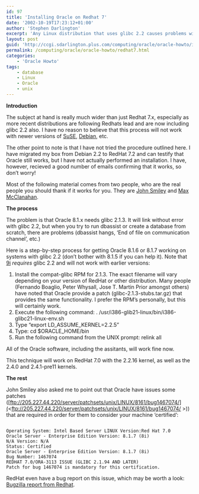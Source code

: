 ```yaml
---
id: 97
title: 'Installing Oracle on Redhat 7'
date: '2002-10-19T17:23:12+01:00'
author: 'Stephen Darlington'
excerpt: 'Any Linux distribution that uses glibc 2.2 causes problems with the 8i releases of Oracle. What can you do to make it work? '
layout: post
guid: 'http://ccgi.sdarlington.plus.com/computing/oracle/oracle-howto/installing-oracle-on-redhat-7.html'
permalink: /computing/oracle/oracle-howto/redhat7.html
categories:
    - 'Oracle Howto'
tags:
    - database
    - Linux
    - Oracle
    - unix
---
```


**Introduction**

The subject at hand is really much wider than just Redhat 7.x, especially as more recent distributions are following Redhats lead and are now including glibc 2.2 also. I have no reason to believe that this process will not work with newer versions of [SuSE](http://www.suse.com), [Debian](http://www.debian.org), etc.

The other point to note is that I have not tried the procedure outlined here. I have migrated my box from Debian 2.2 to RedHat 7.2 and can testify that Oracle still works, but I have not actually performed an installation. I have, however, recieved a good number of emails confirming that it works, so don’t worry!

Most of the following material comes from two people, who are the real people you should thank if it works for you. They are [John Smiley](mailto:smiley@lucent.com) and [Max McClanahan](mailto:maxmc@acm.org).

**The process**

The problem is that Oracle 8.1.x needs glibc 2.1.3. It will link without error with glibc 2.2, but when you try to run dbassist or create a database from scratch, there are problems (dbassist hangs, ‘End of file on communication channel’, etc.)

Here is a step-by-step process for getting Oracle 8.1.6 or 8.1.7 working on systems with glibc 2.2 (don’t bother with 8.1.5 if you can help it). Note that [9i](install901.html) *requires* glibc 2.2 and will not work with earlier versions:

1. Install the compat-glibc RPM for 2.1.3. The exact filename will vary depending on your version of RedHat or other distribution. Many people (Fernando Boaglio, Peter Whysall, Jose T. Martin Prior amongst others) have noted that Oracle provide a patch (glibc-2.1.3-stubs.tar.gz) that provides the same functionality. I prefer the RPM’s personally, but this will certainly work.
2. Execute the following command: . /usr/i386-glib21-linux/bin/i386-glibc21-linux-env.sh
3. Type “export LD\_ASSUME\_KERNEL=2.2.5”
4. Type: cd $ORACLE\_HOME/bin
5. Run the following command from the UNIX prompt: relink all

All of the Oracle software, including the assitants, will work fine now.

This technique will work on RedHat 7.0 with the 2.2.16 kernel, as well as the 2.4.0 and 2.4.1-pre11 kernels.

**The rest**

John Smiley also asked me to point out that Oracle have issues some patches ([ftp://205.227.44.220/server/patchsets/unix/LINUX/8161/bug1467074/](<ftp://205.227.44.220/server/patchsets/unix/LINUX/8161/bug1467074/ >)) that are required in order for them to consider your machine ‘certified’:

```

Operating System: Intel Based Server LINUX Version:Red Hat 7.0
Oracle Server - Enterprise Edition Version: 8.1.7 (8i)
N/A Version: N/A
Status: Certified
Oracle Server - Enterprise Edition Version: 8.1.7 (8i)
Bug Number: 1467074
REDHAT 7.0/ORA-3113 ISSUE (GLIBC 2.1.94 AND LATER)
Patch for bug 1467074 is mandatory for this certification.
```

RedHat even have a bug report on this issue, which may be worth a look: [Bugzilla report from Redhat](http://bugzilla.redhat.com/bugzilla/show_bug.cgi?id=18391).